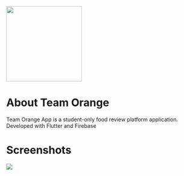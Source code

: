 <img src="https://cdn.discordapp.com/attachments/532243645072408583/676113719192977453/team-orange-icon.png" width="200" height="200">

# About Team Orange

Team Orange App is a student-only food review platform application.  
Developed with Flutter and Firebase  

# Screenshots
<img src="https://i.imgur.com/jNUGYmv.jpg">
